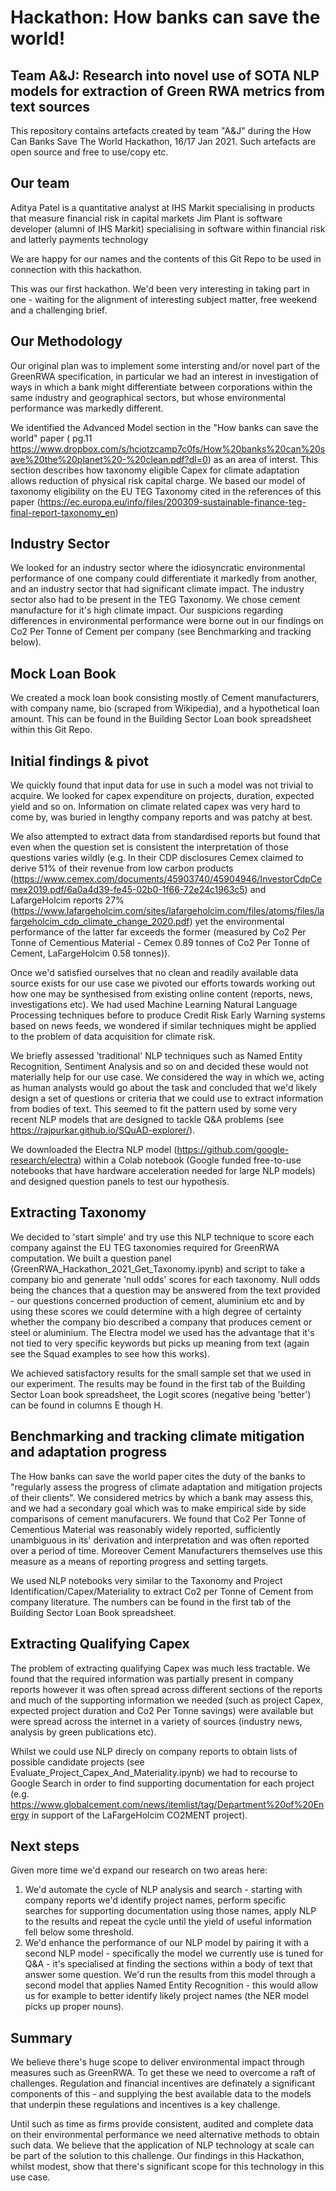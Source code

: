 # Hackathon: How banks can save the world!
## Team A&J: Research into novel use of SOTA NLP models for extraction of Green RWA metrics from text sources

This repository contains artefacts created by team "A&amp;J" during the How Can Banks Save The World Hackathon, 16/17 Jan 2021. Such artefacts are open source and free to use/copy etc.

## Our team
Aditya Patel is a quantitative analyst at IHS Markit specialising in products that measure financial risk in capital markets
Jim Plant is software developer (alumni of IHS Markit) specialising in software within financial risk and latterly payments technology

We are happy for our names and the contents of this Git Repo to be used in connection with this hackathon. 

This was our first hackathon. We'd been very interesting in taking part in one - waiting for the alignment of interesting subject matter, free weekend and a challenging brief. 

## Our Methodology

Our original plan was to implement some intersting and/or novel part of the GreenRWA specification, in particular we had an interest in investigation of ways in which a bank might differentiate between corporations within the same industry and geographical sectors, but whose environmental performance was markedly different. 

We identified the Advanced Model section in the "How banks can save the world" paper ( pg.11 https://www.dropbox.com/s/hciotzcamp7c0fs/How%20banks%20can%20save%20the%20planet%20-%20clean.pdf?dl=0) as an area of interst. This section describes how taxonomy eligible Capex for climate adaptation allows reduction of physical risk capital charge. We based our model of taxonomy eligibility on the EU TEG Taxonomy cited in the references of this paper (https://ec.europa.eu/info/files/200309-sustainable-finance-teg-final-report-taxonomy_en)

## Industry Sector

We looked for an industry sector where the idiosyncratic environmental performance of one company could differentiate it markedly from another, and an industry sector that had significant climate impact. The industry sector also had to be present in the TEG Taxonomy. We chose cement manufacture for it's high climate impact. Our suspicions regarding differences in environmental performance were borne out in our findings on Co2 Per Tonne of Cement per company (see Benchmarking and tracking below). 

## Mock Loan Book

We created a mock loan book consisting mostly of Cement manufacturers, with company name, bio (scraped from Wikipedia), and a hypothetical loan amount. This can be found in the Building Sector Loan book spreadsheet within this Git Repo. 

## Initial findings & pivot

We quickly found that input data for use in such a model was not trivial to acquire. We looked for capex expenditure on projects, duration, expected yield and so on. Information on climate related capex was very hard to come by, was buried in lengthy company reports and was patchy at best. 

We also attempted to extract data from standardised reports but found that even when the question set is consistent the interpretation of those questions varies wildly (e.g. In their CDP disclosures Cemex claimed to derive 51% of their revenue from low carbon products (https://www.cemex.com/documents/45903740/45904946/InvestorCdpCemex2019.pdf/6a0a4d39-fe45-02b0-1f66-72e24c1963c5) and LafargeHolcim reports 27% (https://www.lafargeholcim.com/sites/lafargeholcim.com/files/atoms/files/lafargeholcim_cdp_climate_change_2020.pdf) yet the environmental performance of the latter far exceeds the former (measured by Co2 Per Tonne of Cementious Material - Cemex 0.89 tonnes of Co2 Per Tonne of Cement, LaFargeHolcim 0.58 tonnes)).

Once we'd satisfied ourselves that no clean and readily available data source exists for our use case we pivoted our efforts towards working out how one may be synthesised from existing online content (reports, news, investigations etc). We had used Machine Learning Natural Language Processing techniques before to produce Credit Risk Early Warning systems based on news feeds, we wondered if similar techniques might be applied to the problem of data acquisition for climate risk.

We briefly assessed 'traditional' NLP techniques such as Named Entity Recognition, Sentiment Analysis and so on and decided these would not materially help for our use case. We considered the way in which we, acting as human analysts would go about the task and concluded that we'd likely design a set of questions or criteria that we could use to extract information from bodies of text. This seemed to fit the pattern used by some very recent NLP models that are designed to tackle Q&A problems (see https://rajpurkar.github.io/SQuAD-explorer/). 

We downloaded the Electra NLP model (https://github.com/google-research/electra) within a Colab notebook (Google funded free-to-use notebooks that have hardware acceleration needed for large NLP models) and designed question panels to test our hypothesis. 

## Extracting Taxonomy

We decided to 'start simple' and try use this NLP technique to score each company against the EU TEG taxonomies required for GreenRWA computation. We built a question panel (GreenRWA_Hackathon_2021_Get_Taxonomy.ipynb) and script to take a company bio and generate 'null odds' scores for each taxonomy. Null odds being the chances that a question may be answered from the text provided - our questions concerned production of cement, aluminium etc and by using these scores we could determine with a high degree of certainty whether the company bio described a company that produces cement or steel or aluminium. The Electra model we used has the advantage that it's not tied to very specific keywords but picks up meaning from text (again see the Squad examples to see how this works).

We achieved satisfactory results for the small sample set that we used in our experiment. The results may be found in the first tab of the Building Sector Loan book spreadsheet, the Logit scores (negative being 'better') can be found in columns E though H. 

## Benchmarking and tracking climate mitigation and adaptation progress

The How banks can save the world paper cites the duty of the banks to "regularly assess the progress of climate adaptation and mitigation projects of their clients". We considered metrics by which a bank may assess this, and we had a secondary goal which was to make empirical side by side comparisons of cement manufacurers. We found that Co2 Per Tonne of Cementious Material was reasonably widely reported, sufficiently unambiguous in its' derivation and interpretation and was often reported over a period of time. Moreover Cement Manufacturers themselves use this measure as a means of reporting progress and setting targets. 

We used NLP notebooks very similar to the Taxonomy and Project Identification/Capex/Materiality to extract Co2 per Tonne of Cement from company literature. The numbers can be found in the first tab of the Building Sector Loan Book spreadsheet. 

## Extracting Qualifying Capex 

The problem of extracting qualifying Capex was much less tractable. We found that the required information was partially present in company reports however it was often spread across different sections of the reports and much of the supporting information we needed (such as project Capex, expected project duration and Co2 Per Tonne savings) were available but were spread across the internet in a variety of sources (industry news, analysis by green publications etc). 

Whilst we could use NLP direcly on company reports to obtain lists of possible candidate projects (see Evaluate_Project_Capex_And_Materiality.ipynb) we had to recourse to Google Search in order to find supporting documentation for each project (e.g. https://www.globalcement.com/news/itemlist/tag/Department%20of%20Energy in support of the LaFargeHolcim CO2MENT project).

## Next steps 

Given more time we'd expand our research on two areas here:
1. We'd automate the cycle of NLP analysis and search - starting with company reports we'd identify project names, perform specific searches for supporting documentation using those names, apply NLP to the results and repeat the cycle until the yield of useful information fell below some threshold.
2. We'd enhance the performance of our NLP model by pairing it with a second NLP model - specifically the model we currently use is tuned for Q&A - it's specialised at finding the sections within a body of text that answer some question. We'd run the results from this model through a second model that applies Named Entity Recognition - this would allow us for example to better identify likely project names (the NER model picks up proper nouns). 


## Summary

We believe there's huge scope to deliver environmental impact through measures such as GreenRWA. To get these we need to overcome a raft of challenges. Regulation and financial incentives are definately a significant components of this - and supplying the best available data to the models that underpin these regulations and incentives is a key challenge. 

Until such as time as firms provide consistent, audited and complete data on their environmental performance we need alternative methods to obtain such data. We believe that the application of NLP technology at scale can be part of the solution to this challenge. Our findings in this Hackathon, whilst modest, show that there's significant scope for this technology in this use case. 




